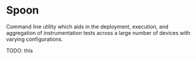 Spoon
=====

Command line utility which aids in the deployment, execution, and aggregation of
instrumentation tests across a large number of devices with varying
configurations.

TODO: this